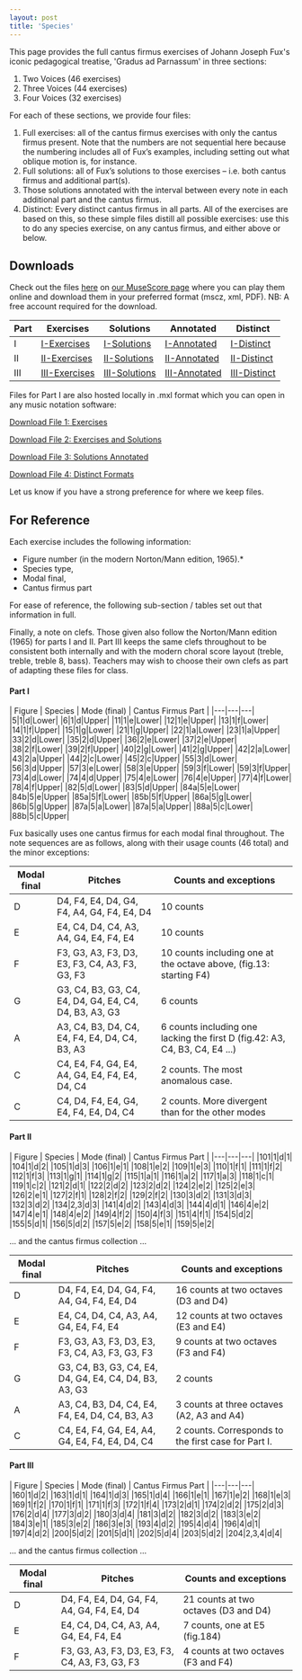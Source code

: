 ```yaml
---
layout: post
title: 'Species'
---
```


This page provides the full cantus firmus exercises of Johann Joseph Fux's iconic pedagogical treatise, 'Gradus ad Parnassum' in three sections:
1. Two Voices (46 exercises)
2. Three Voices (44 exercises)
3. Four Voices (32 exercises)

For each of these sections, we provide four files:

1. Full exercises: all of the cantus firmus exercises with only the cantus firmus present. Note that the numbers are not sequential here because the numbering includes all of Fux’s examples, including setting out what oblique motion is, for instance.
2. Full solutions: all of Fux’s solutions to those exercises – i.e. both cantus firmus and additional part(s).
3. Those solutions annotated with the interval between every note in each additional part and the cantus firmus.
4. Distinct: Every distinct cantus firmus in all parts. All of the exercises are based on this, so these simple files distill all possible exercises: use this to do any species exercise, on any cantus firmus, and either above or below.

## Downloads

Check out the files [here](https://musescore.com/user/30425053/sets/5098106) on [our MuseScore page](https://musescore.com/user/30425053/) where you can play them online and download them in your preferred format (mscz, xml, PDF). NB: A free account required for the download.

| Part | Exercises | Solutions | Annotated | Distinct |
|---|---|---|---|---|
|I|[I-Exercises](https://musescore.com/user/30425053/scores/5335421)|[I-Solutions](https://musescore.com/user/30425053/scores/5335423)|[I-Annotated](https://musescore.com/user/30425053/scores/5335417)|[I-Distinct](https://musescore.com/user/30425053/scores/5335420)|
|II|[II-Exercises](https://musescore.com/user/30425053/scores/5335414)|[II-Solutions](https://musescore.com/user/30425053/scores/5335416)|[II-Annotated](https://musescore.com/user/30425053/scores/5335410)|[II-Distinct](https://musescore.com/user/30425053/scores/5335412)|
|III|[III-Exercises](https://musescore.com/user/30425053/scores/5335395)|[III-Solutions](https://musescore.com/user/30425053/scores/5335398)|[III-Annotated](https://musescore.com/user/30425053/scores/5335380)|[III-Distinct](https://musescore.com/user/30425053/scores/5335391)|

Files for Part I are also hosted locally in .mxl format which you can open in any music notation software:

<a href="/and-more/species/Exercises.mxl" download="Species_Ex.mxl">Download File 1: Exercises</a>

<a href="/and-more/species/Solutions.mxl" download="Species_Ex_Soln.mxl">Download File 2: Exercises and Solutions</a>

<a href="/and-more/species/Annotated.mxl" download="Species_Annotated.mxl">Download File 3: Solutions Annotated</a>

<a href="/and-more/species/Distinct.mxl" download="Species_Distinct.mxl">Download File 4: Distinct Formats</a>

Let us know if you have a strong preference for where we keep files.

## For Reference

Each exercise includes the following information:
- Figure number (in the modern Norton/Mann edition, 1965).*
- Species type,
- Modal final,
- Cantus firmus part

For ease of reference, the following sub-section / tables set out that information in full.

Finally, a note on clefs. Those given also follow the Norton/Mann edition (1965) for parts I and II. Part III keeps the same clefs throughout to be consistent both internally and with the modern choral score layout (treble, treble, treble 8, bass). Teachers may wish to choose their own clefs as part of adapting these files for class.

#### Part I

| Figure | Species | Mode (final) | Cantus Firmus Part |
|---|---|---|
|5|1|d|Lower|
|6|1|d|Upper|
|11|1|e|Lower|
|12|1|e|Upper|
|13|1|f|Lower|
|14|1|f|Upper|
|15|1|g|Lower|
|21|1|g|Upper|
|22|1|a|Lower|
|23|1|a|Upper|
|33|2|d|Lower|
|35|2|d|Upper|
|36|2|e|Lower|
|37|2|e|Upper|
|38|2|f|Lower|
|39|2|f|Upper|
|40|2|g|Lower|
|41|2|g|Upper|
|42|2|a|Lower|
|43|2|a|Upper|
|44|2|c|Lower|
|45|2|c|Upper|
|55|3|d|Lower|
|56|3|d|Upper|
|57|3|e|Lower|
|58|3|e|Upper|
|59|3|f|Lower|
|59|3|f|Upper|
|73|4|d|Lower|
|74|4|d|Upper|
|75|4|e|Lower|
|76|4|e|Upper|
|77|4|f|Lower|
|78|4|f|Upper|
|82|5|d|Lower|
|83|5|d|Upper|
|84a|5|e|Lower|
|84b|5|e|Upper|
|85a|5|f|Lower|
|85b|5|f|Upper|
|86a|5|g|Lower|
|86b|5|g|Upper|
|87a|5|a|Lower|
|87a|5|a|Upper|
|88a|5|c|Lower|
|88b|5|c|Upper|

Fux basically uses one cantus firmus for each modal final throughout. The note sequences are as follows, along with their usage counts (46 total) and the minor exceptions:

| Modal final | Pitches | Counts and exceptions |
|---|---|---|
| D | D4, F4, E4, D4, G4, F4, A4, G4, F4, E4, D4| 10 counts |
| E | E4, C4, D4, C4, A3, A4, G4, E4, F4, E4| 10 counts |
| F | F3, G3, A3, F3, D3, E3, F3, C4, A3, F3, G3, F3| 10 counts including one at the octave above, (fig.13: starting F4) |
| G | G3, C4, B3, G3, C4, E4, D4, G4, E4, C4, D4, B3, A3, G3| 6 counts |
| A | A3, C4, B3, D4, C4, E4, F4, E4, D4, C4, B3, A3| 6 counts including one lacking the first D (fig.42: A3, C4, B3, C4, E4 ...) |
| C | C4, E4, F4, G4, E4, A4, G4, E4, F4, E4, D4, C4 | 2 counts. The most anomalous case.|
| C | C4, D4, F4, E4, G4, E4, F4, E4, D4, C4 | 2 counts. More divergent than for the other modes|

<!-- To do: originalClefUpper, originalClefLower, replacementClefUpper, replacementClefLower
(Original = Fux; Replacement = Mann) -->

#### Part II

| Figure | Species | Mode (final) | Cantus Firmus Part |
|---|---|---|
|101|1|d|1|
|104|1|d|2|
|105|1|d|3|
|106|1|e|1|
|108|1|e|2|
|109|1|e|3|
|110|1|f|1|
|111|1|f|2|
|112|1|f|3|
|113|1|g|1|
|114|1|g|2|
|115|1|a|1|
|116|1|a|2|
|117|1|a|3|
|118|1|c|1|
|119|1|c|2|
|121|2|d|1|
|122|2|d|2|
|123|2|d|2|
|124|2|e|2|
|125|2|e|3|
|126|2|e|1|
|127|2|f|1|
|128|2|f|2|
|129|2|f|2|
|130|3|d|2|
|131|3|d|3|
|132|3|d|2|
|134|2,3|d|3|
|141|4|d|2|
|143|4|d|3|
|144|4|d|1|
|146|4|e|2|
|147|4|e|1|
|148|4|e|2|
|149|4|f|2|
|150|4|f|3|
|151|4|f|1|
|154|5|d|2|
|155|5|d|1|
|156|5|d|2|
|157|5|e|2|
|158|5|e|1|
|159|5|e|2|

... and the cantus firmus collection ...

| Modal final | Pitches | Counts and exceptions |
|---|---|---|
| D | D4, F4, E4, D4, G4, F4, A4, G4, F4, E4, D4| 16 counts at two octaves (D3 and D4) |
| E | E4, C4, D4, C4, A3, A4, G4, E4, F4, E4| 12 counts at two octaves (E3 and E4) |
| F | F3, G3, A3, F3, D3, E3, F3, C4, A3, F3, G3, F3| 9 counts at two octaves (F3 and F4) |
| G | G3, C4, B3, G3, C4, E4, D4, G4, E4, C4, D4, B3, A3, G3| 2 counts |
| A | A3, C4, B3, D4, C4, E4, F4, E4, D4, C4, B3, A3| 3 counts at three octaves (A2, A3 and A4) |
| C | C4, E4, F4, G4, E4, A4, G4, E4, F4, E4, D4, C4 | 2 counts. Corresponds to the first case for Part I.|

#### Part III

| Figure | Species | Mode (final) | Cantus Firmus Part |
|---|---|---|
|160|1|d|2|
|163|1|d|1|
|164|1|d|3|
|165|1|d|4|
|166|1|e|1|
|167|1|e|2|
|168|1|e|3|
|169|1|f|2|
|170|1|f|1|
|171|1|f|3|
|172|1|f|4|
|173|2|d|1|
|174|2|d|2|
|175|2|d|3|
|176|2|d|4|
|177|3|d|2|
|180|3|d|4|
|181|3|d|2|
|182|3|d|2|
|183|3|e|2|
|184|3|e|1|
|185|3|e|2|
|186|3|e|3|
|193|4|d|2|
|195|4|d|4|
|196|4|d|1|
|197|4|d|2|
|200|5|d|2|
|201|5|d|1|
|202|5|d|4|
|203|5|d|2|
|204|2,3,4|d|4|

... and the cantus firmus collection ...

| Modal final | Pitches | Counts and exceptions |
|---|---|---|
| D | D4, F4, E4, D4, G4, F4, A4, G4, F4, E4, D4| 21 counts at two octaves (D3 and D4) |
| E | E4, C4, D4, C4, A3, A4, G4, E4, F4, E4| 7 counts, one at E5 (fig.184)|
| F | F3, G3, A3, F3, D3, E3, F3, C4, A3, F3, G3, F3| 4 counts at two octaves (F3 and F4) |
